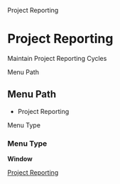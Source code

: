 
Project Reporting
# Project Reporting


Maintain Project Reporting Cycles

Menu Path
## Menu Path



- Project Reporting

Menu Type
### Menu Type

**Window**


[Project Reporting](functional-guide/window/window-project-reporting.md)